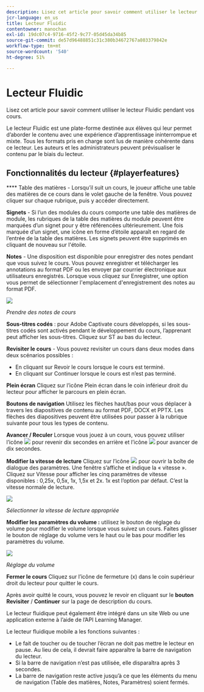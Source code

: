 ```yaml
---
description: Lisez cet article pour savoir comment utiliser le lecteur Fluidic pendant vos cours.
jcr-language: en_us
title: Lecteur Fluidic
contentowner: manochan
exl-id: 19dc07c4-9716-45f2-9c77-05d45da34b85
source-git-commit: de57d96488851c31c380b34672767a803379842e
workflow-type: tm+mt
source-wordcount: '540'
ht-degree: 51%

---
```


# Lecteur Fluidic

Lisez cet article pour savoir comment utiliser le lecteur Fluidic pendant vos cours.

Le lecteur Fluidic est une plate-forme destinée aux élèves qui leur permet d’aborder le contenu avec une expérience d’apprentissage ininterrompue et mixte. Tous les formats pris en charge sont lus de manière cohérente dans ce lecteur. Les auteurs et les administrateurs peuvent prévisualiser le contenu par le biais du lecteur.

## Fonctionnalités du lecteur {#playerfeatures}

<!--![](assets/fluidicplayer-callout.png)-->

**** Table des matières - Lorsqu’il suit un cours, le joueur affiche une table des matières de ce cours dans le volet gauche de la fenêtre. Vous pouvez cliquer sur chaque rubrique, puis y accéder directement.

**Signets** - Si l’un des modules du cours comporte une table des matières de module, les rubriques de la table des matières du module peuvent être marquées d’un signet pour y être référencées ultérieurement. Une fois marquée d’un signet, une icône en forme d’étoile apparaît en regard de l’entrée de la table des matières. Les signets peuvent être supprimés en cliquant de nouveau sur l&#39;étoile.

**Notes** - Une disposition est disponible pour enregistrer des notes pendant que vous suivez le cours. Vous pouvez enregistrer et télécharger les annotations au format PDF ou les envoyer par courrier électronique aux utilisateurs enregistrés. Lorsque vous cliquez sur Enregistrer, une option vous permet de sélectionner l&#39;emplacement d&#39;enregistrement des notes au format PDF.

![](assets/notes.png)

*Prendre des notes de cours*

**Sous-titres codés** : pour Adobe Captivate cours développés, si les sous-titres codés sont activés pendant le développement du cours, l’apprenant peut afficher les sous-titres. Cliquez sur ST au bas du lecteur.

**Revisiter le cours** - Vous pouvez revisiter un cours dans deux modes dans deux scénarios possibles :

* En cliquant sur Revoir le cours lorsque le cours est terminé.
* En cliquant sur Continuer lorsque le cours est n’est pas terminé.

**Plein écran** Cliquez sur l’icône Plein écran dans le coin inférieur droit du lecteur pour afficher le parcours en plein écran.

**Boutons de navigation** Utilisez les flèches haut/bas pour vous déplacer à travers les diapositives de contenu au format PDF, DOCX et PPTX. Les flèches des diapositives peuvent être utilisées pour passer à la rubrique suivante pour tous les types de contenu.

**Avancer / Reculer** Lorsque vous jouez à un cours, vous pouvez utiliser l’icône ![](assets/asset-1.png) pour revenir dix secondes en arrière et l’icône  ![](assets/assets-2.png) pour avancer de dix secondes.

**Modifier la vitesse de lecture** Cliquez sur l’icône ![](assets/speedicon.png) pour ouvrir la boîte de dialogue des paramètres. Une fenêtre s’affiche et indique la « vitesse ». Cliquez sur Vitesse pour afficher les cinq paramètres de vitesse disponibles : 0,25x, 0,5x, 1x, 1,5x et 2x. 1x est l’option par défaut. C’est la vitesse normale de lecture.

![](assets/speedvariants.png)

*Sélectionner la vitesse de lecture appropriée*

**Modifier les paramètres du volume :** utilisez le bouton de réglage du volume pour modifier le volume lorsque vous suivez un cours. Faites glisser le bouton de réglage du volume vers le haut ou le bas pour modifier les paramètres du volume.

![](assets/volumecontrol.png)

*Réglage du volume*

**Fermer le cours** Cliquez sur l’icône de fermeture (x) dans le coin supérieur droit du lecteur pour quitter le cours.

Après avoir quitté le cours, vous pouvez le revoir en cliquant sur le **bouton Revisiter** / **Continuer** sur la page de description du cours.

Le lecteur fluidique peut également être intégré dans un site Web ou une application externe à l’aide de l’API Learning Manager.

Le lecteur fluidique mobile a les fonctions suivantes :

* Le fait de toucher ou de toucher l’écran ne doit pas mettre le lecteur en pause. Au lieu de cela, il devrait faire apparaître la barre de navigation du lecteur.
* Si la barre de navigation n’est pas utilisée, elle disparaîtra après 3 secondes.
* La barre de navigation reste active jusqu’à ce que les éléments du menu de navigation (Table des matières, Notes, Paramètres) soient fermés.
